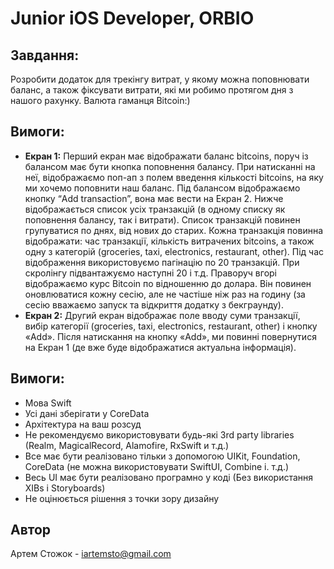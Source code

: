 # Junior iOS Developer, ORBIO 

## Завдання:

Розробити додаток для трекінгу витрат, у якому можна поповнювати баланс, а також фіксувати витрати, які ми робимо протягом дня з нашого рахунку. Валюта гаманця Bitcoin:)

## Вимоги:

- **Екран 1:** Перший екран має відображати баланс bitcoins, поруч із балансом має бути кнопка поповнення балансу. При натисканні на неї, відображаємо поп-ап з полем введення кількості bitcoins, на яку ми хочемо поповнити наш баланс.
Під балансом відображаємо кнопку “Add transaction”, вона має вести на Екран 2.
Нижче відображається список усіх транзакцій (в одному списку як поповнення балансу, так і витрати). Список транзакцій повинен групуватися по днях, від нових до старих. Кожна транзакція повинна відображати: час транзакції, кількість витрачених bitcoins, а також одну з категорій (groceries, taxi, electronics, restaurant, other).
Під час відображення використовуємо пагінацію по 20 транзакцій. При скролінгу підвантажуємо наступні 20 і т.д.
Праворуч вгорі відображаємо курс Bitcoin по відношенню до долара. Він повинен оновлюватися кожну сесію, але не частіше ніж раз на годину (за сесію вважаємо запуск та відкриття додатку з бекграунду).
- **Екран 2:** Другий екран відображає поле вводу суми транзакції, вибір категорії (groceries, taxi, electronics, restaurant, other) і кнопку «Add». Після натискання на кнопку «Add», ми повинні повернутися на Екран 1 (де вже буде відображатися актуальна інформація).

## Вимоги:

- Мова Swift 
- Усі дані зберігати у CoreData
- Архітектура на ваш розсуд
- Не рекомендуємо використовувати будь-які 3rd party libraries (Realm, MagicalRecord, Alamofire, RxSwift и т.д.)
- Все має бути реалізовано тільки з допомогою UIKit, Foundation, CoreData (не можна використовувати  SwiftUI, Combine і. т.д.)
- Весь UI має бути реалізовано програмно у коді (Без використання XIBs і Storyboards)
- Не оцінюється рішення з точки зору дизайну

## Aвтор

Артем Стожок - iartemsto@gmail.com
